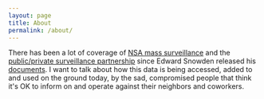 ```yaml
---
layout: page
title: About 
permalink: /about/
---
```

There has been a lot of coverage of [NSA mass surveillance](http://www.theguardian.com/us-news/the-nsa-files) and the [public/private surveillance partnership](https://www.schneier.com/blog/archives/2013/08/the_publicpriva_1.html) since Edward Snowden released his [documents](https://www.eff.org/nsa-spying/nsadocs "searchable snowden documents").
 I want to talk about how this data is being accessed, added to and used on the ground today, by the sad, compromised people that think it's OK to inform on and operate against their neighbors and coworkers.
